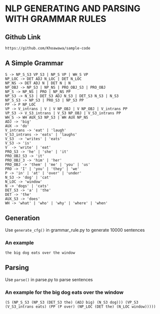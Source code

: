 # NLP GENERATING AND PARSING WITH GRAMMAR RULES
## Github Link
```https://github.com/Khoawawa/sample-code```
## A Simple Grammar
<!-- Grammar rule -->

```
S -> NP_S_S3 VP_S3 | NP_S VP | WH_S VP
NP_LOC -> DET ADJ N_LOC | DET N_LOC
NP_NS -> DET ADJ N | DET N | N
NP_OBJ -> NP_S3 | NP_NS | PRO_OBJ_S3 | PRO_OBJ
NP_S -> NP_NS | PRO | NP_NS PP
NP_S3 -> N_S3 | DET_S3 ADJ N_S3 | DET_S3 N_S3 | N_S3
NP_S_S3 -> NP_S3 | PRO_S3 | NP_S3 PP
PP -> P NP_LOC
VP -> V_intrans | V | V NP_OBJ | V NP_OBJ | V_intrans PP
VP_S3 -> V_S3_intrans | V_S3 NP_OBJ | V_S3_intrans PP
WH_S -> WH AUX_S3 NP_S3 | WH AUX NP_NS
ADJ -> 'big'
AUX -> 'do'
V_intrans -> 'eat' | 'laugh'
V_S3_intrans -> 'eats' | 'laughs'
V_S3  -> 'writes' | 'eats'
V_S3 -> 'is'
V  -> 'write' | 'eat'
PRO_S3 -> 'he' | 'she' | 'it'
PRO_OBJ_S3 -> 'it'
PRO_OBJ_3 -> 'him' | 'her'
PRO_OBJ -> 'them' | 'me' | 'you' | 'us'
PRO -> 'I' | 'you' | 'they' | 'we'
P -> 'in' | 'at' | 'over' | 'under'
N_S3 -> 'dog' | 'cat'
N_LOC -> 'window'
N -> 'dogs' | 'cats'
DET_S3 -> 'a' | 'the'
DET -> 'the'
AUX_S3 -> 'does'
WH -> 'what' | 'who' | 'why' | 'where' | 'when'
```
## Generation
Use `generate_cfg()` in grammar_rule.py to generate 10000 sentences
### An example
```
the big dog eats over the window
```
## Parsing
Use `parse()` in parse.py to parse sentences
### An example for **the big dog eats over the window** 
```
(S (NP_S_S3 (NP_S3 (DET_S3 the) (ADJ big) (N_S3 dog))) (VP_S3 (V_S3_intrans eats) (PP (P over) (NP_LOC (DET the) (N_LOC window)))))
```
